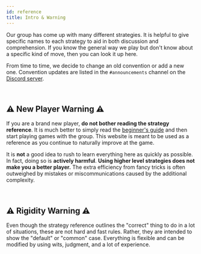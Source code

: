 ```yaml
---
id: reference
title: Intro & Warning
---
```


Our group has come up with many different strategies. It is helpful to give specific names to each strategy to aid in both discussion and comprehension. If you know the general way we play but don't know about a specific kind of move, then you can look it up here.

From time to time, we decide to change an old convention or add a new one. Convention updates are listed in the `#announcements` channel on the [Discord server](https://discord.gg/FADvkJp).

<br />

## ⚠️ New Player Warning ⚠️

If you are a brand new player, **do not bother reading the strategy reference**. It is much better to simply read the [beginner's guide](beginner) and then start playing games with the group. This website is meant to be used as a reference as you continue to naturally improve at the game.

It is **not** a good idea to rush to learn everything here as quickly as possible. In fact, doing so is **actively harmful**. **Using higher level strategies does not make you a better player.** The extra efficiency from fancy tricks is often outweighed by mistakes or miscommunications caused by the additional complexity.

<br />

## ⚠️ Rigidity Warning ⚠️

Even though the strategy reference outlines the "correct" thing to do in a lot of situations, these are not hard and fast rules. Rather, they are intended to show the "default" or "common" case. Everything is flexible and can be modified by using wits, judgment, and a lot of experience.
